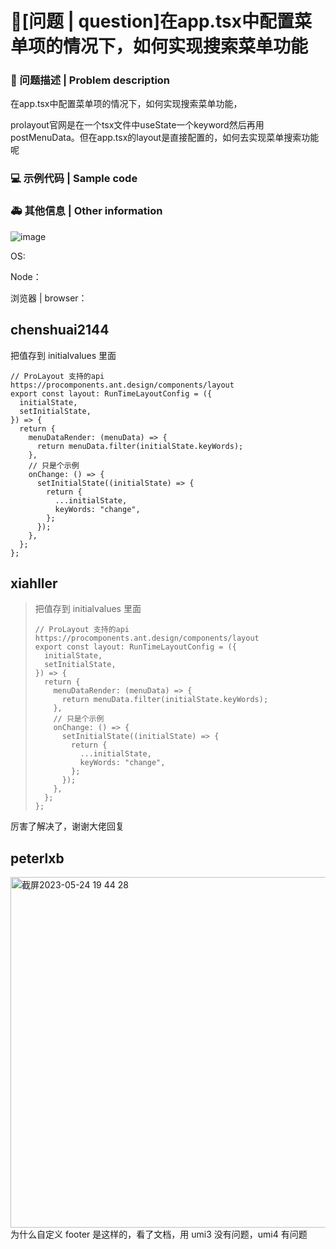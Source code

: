 # 🧐[问题 | question]在app.tsx中配置菜单项的情况下，如何实现搜索菜单功能

### 🧐 问题描述 | Problem description

在app.tsx中配置菜单项的情况下，如何实现搜索菜单功能，

<!--
详细地描述问题，让大家都能理解
Describe the problem in detail so that everyone can understand it
-->

prolayout官网是在一个tsx文件中useState一个keyword然后再用postMenuData。但在app.tsx的layout是直接配置的，如何去实现菜单搜索功能呢

### 💻 示例代码 | Sample code

<!--
一个最小可重现的代码，让开发者可以快速的定位问题
A minimal reproducible code that allows developers to quickly locate problems
-->

### 🚑 其他信息 | Other information

<!--
如截图等其他信息可以贴在这里
Other information such as screenshots can be posted here
-->

![image](https://user-images.githubusercontent.com/55370123/180125566-7407bb51-6638-4ecc-9f76-9c93abc6235b.png)

OS:

Node：

浏览器 | browser：

## chenshuai2144

把值存到 initialvalues 里面

```tsx
// ProLayout 支持的api https://procomponents.ant.design/components/layout
export const layout: RunTimeLayoutConfig = ({
  initialState,
  setInitialState,
}) => {
  return {
    menuDataRender: (menuData) => {
      return menuData.filter(initialState.keyWords);
    },
    // 只是个示例
    onChange: () => {
      setInitialState((initialState) => {
        return {
          ...initialState,
          keyWords: "change",
        };
      });
    },
  };
};
```

## xiahller

> 把值存到 initialvalues 里面
>
> ```tsx
> // ProLayout 支持的api https://procomponents.ant.design/components/layout
> export const layout: RunTimeLayoutConfig = ({
>   initialState,
>   setInitialState,
> }) => {
>   return {
>     menuDataRender: (menuData) => {
>       return menuData.filter(initialState.keyWords);
>     },
>     // 只是个示例
>     onChange: () => {
>       setInitialState((initialState) => {
>         return {
>           ...initialState,
>           keyWords: "change",
>         };
>       });
>     },
>   };
> };
> ```

厉害了解决了，谢谢大佬回复

## peterlxb

<img width="561" alt="截屏2023-05-24 19 44 28" src="https://github.com/ant-design/ant-design-pro/assets/8121883/ed123054-5e34-4821-905b-b8bd005b2d46">
为什么自定义 footer 是这样的，看了文档，用 umi3 没有问题，umi4 有问题
